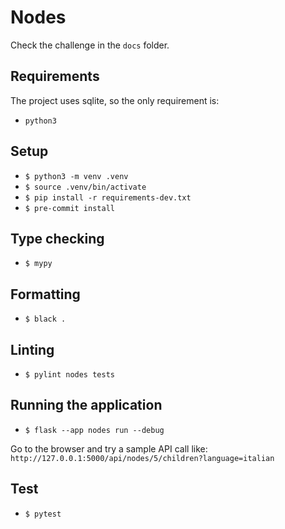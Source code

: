# Nodes
Check the challenge in the `docs` folder.

## Requirements
The project uses sqlite, so the only requirement is:

- `python3`

## Setup
- `$ python3 -m venv .venv`
- `$ source .venv/bin/activate`
- `$ pip install -r requirements-dev.txt`
- `$ pre-commit install`

## Type checking
- `$ mypy`

## Formatting
- `$ black .`

## Linting
- `$ pylint nodes tests`

## Running the application
- `$ flask --app nodes run --debug`

Go to the browser and try a sample API call like:
`http://127.0.0.1:5000/api/nodes/5/children?language=italian`

## Test
- `$ pytest`
